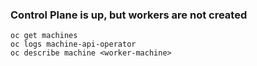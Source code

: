 

### Control Plane is up, but workers are not created
```
oc get machines
oc logs machine-api-operator
oc describe machine <worker-machine>
```
